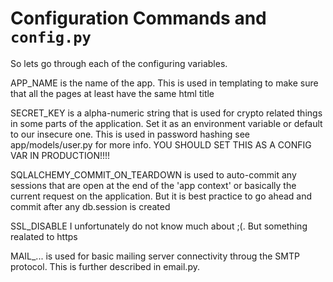 # Configuration Commands and `config.py`

So lets go through each of the configuring variables.

APP_NAME is the name of the app. This is used in templating
to make sure that all the pages at least have the same html
title

SECRET_KEY is a alpha-numeric string that is used for crypto
related things in some parts of the application. Set it as an
environment variable or default to our insecure one. This is
used in password hashing see app/models/user.py for more info.
YOU SHOULD SET THIS AS A CONFIG VAR IN PRODUCTION!!!!

SQLALCHEMY_COMMIT_ON_TEARDOWN is used to auto-commit any sessions
that are open at the end of the 'app context' or basically the
current request on the application. But it is best practice
to go ahead and commit after any db.session is created

SSL_DISABLE I unfortunately do not know much about ;(. But something
realated to https

MAIL_... is used for basic mailing server connectivity throug the
SMTP protocol. This is further described in email.py.